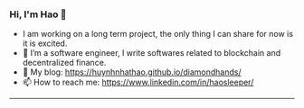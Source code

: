 ### Hi, I'm Hao 👋

<!--
**huynhnhathao/huynhnhathao** is a ✨ _special_ ✨ repository because its `README.md` (this file) appears on your GitHub profile.
-->
- I am working on a long term project, the only thing I can share for now is it is excited.
- 🔭 I’m a software engineer, I write softwares related to blockchain and decentralized finance.
- :ghost: My blog: https://huynhnhathao.github.io/diamondhands/
- 📫 How to reach me: https://www.linkedin.com/in/haosleeper/
---
